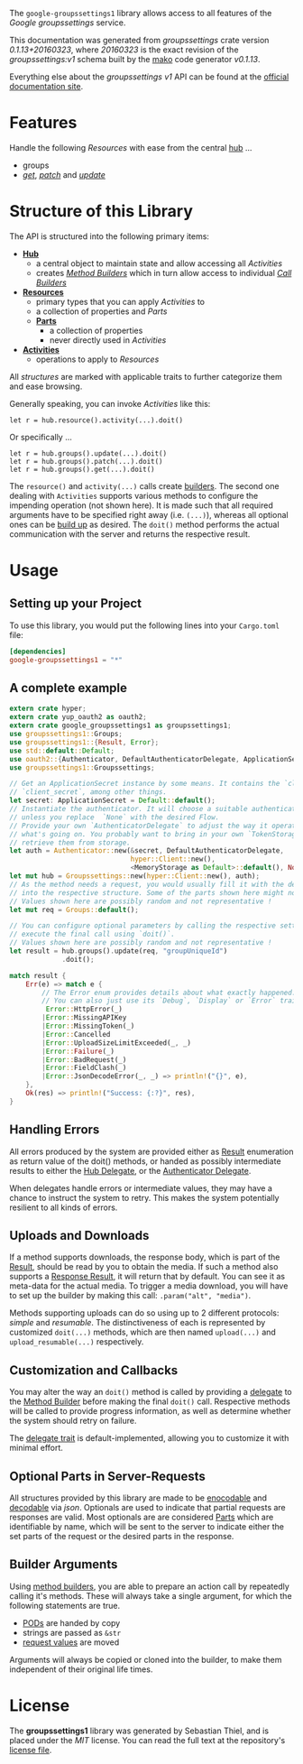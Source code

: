 <!---
DO NOT EDIT !
This file was generated automatically from 'src/mako/api/README.md.mako'
DO NOT EDIT !
-->
The `google-groupssettings1` library allows access to all features of the *Google groupssettings* service.

This documentation was generated from *groupssettings* crate version *0.1.13+20160323*, where *20160323* is the exact revision of the *groupssettings:v1* schema built by the [mako](http://www.makotemplates.org/) code generator *v0.1.13*.

Everything else about the *groupssettings* *v1* API can be found at the
[official documentation site](https://developers.google.com/google-apps/groups-settings/get_started).
# Features

Handle the following *Resources* with ease from the central [hub](http://byron.github.io/google-apis-rs/google_groupssettings1/struct.Groupssettings.html) ... 

* groups
 * [*get*](http://byron.github.io/google-apis-rs/google_groupssettings1/struct.GroupGetCall.html), [*patch*](http://byron.github.io/google-apis-rs/google_groupssettings1/struct.GroupPatchCall.html) and [*update*](http://byron.github.io/google-apis-rs/google_groupssettings1/struct.GroupUpdateCall.html)




# Structure of this Library

The API is structured into the following primary items:

* **[Hub](http://byron.github.io/google-apis-rs/google_groupssettings1/struct.Groupssettings.html)**
    * a central object to maintain state and allow accessing all *Activities*
    * creates [*Method Builders*](http://byron.github.io/google-apis-rs/google_groupssettings1/trait.MethodsBuilder.html) which in turn
      allow access to individual [*Call Builders*](http://byron.github.io/google-apis-rs/google_groupssettings1/trait.CallBuilder.html)
* **[Resources](http://byron.github.io/google-apis-rs/google_groupssettings1/trait.Resource.html)**
    * primary types that you can apply *Activities* to
    * a collection of properties and *Parts*
    * **[Parts](http://byron.github.io/google-apis-rs/google_groupssettings1/trait.Part.html)**
        * a collection of properties
        * never directly used in *Activities*
* **[Activities](http://byron.github.io/google-apis-rs/google_groupssettings1/trait.CallBuilder.html)**
    * operations to apply to *Resources*

All *structures* are marked with applicable traits to further categorize them and ease browsing.

Generally speaking, you can invoke *Activities* like this:

```Rust,ignore
let r = hub.resource().activity(...).doit()
```

Or specifically ...

```ignore
let r = hub.groups().update(...).doit()
let r = hub.groups().patch(...).doit()
let r = hub.groups().get(...).doit()
```

The `resource()` and `activity(...)` calls create [builders][builder-pattern]. The second one dealing with `Activities` 
supports various methods to configure the impending operation (not shown here). It is made such that all required arguments have to be 
specified right away (i.e. `(...)`), whereas all optional ones can be [build up][builder-pattern] as desired.
The `doit()` method performs the actual communication with the server and returns the respective result.

# Usage

## Setting up your Project

To use this library, you would put the following lines into your `Cargo.toml` file:

```toml
[dependencies]
google-groupssettings1 = "*"
```

## A complete example

```Rust
extern crate hyper;
extern crate yup_oauth2 as oauth2;
extern crate google_groupssettings1 as groupssettings1;
use groupssettings1::Groups;
use groupssettings1::{Result, Error};
use std::default::Default;
use oauth2::{Authenticator, DefaultAuthenticatorDelegate, ApplicationSecret, MemoryStorage};
use groupssettings1::Groupssettings;

// Get an ApplicationSecret instance by some means. It contains the `client_id` and 
// `client_secret`, among other things.
let secret: ApplicationSecret = Default::default();
// Instantiate the authenticator. It will choose a suitable authentication flow for you, 
// unless you replace  `None` with the desired Flow.
// Provide your own `AuthenticatorDelegate` to adjust the way it operates and get feedback about 
// what's going on. You probably want to bring in your own `TokenStorage` to persist tokens and
// retrieve them from storage.
let auth = Authenticator::new(&secret, DefaultAuthenticatorDelegate,
                              hyper::Client::new(),
                              <MemoryStorage as Default>::default(), None);
let mut hub = Groupssettings::new(hyper::Client::new(), auth);
// As the method needs a request, you would usually fill it with the desired information
// into the respective structure. Some of the parts shown here might not be applicable !
// Values shown here are possibly random and not representative !
let mut req = Groups::default();

// You can configure optional parameters by calling the respective setters at will, and
// execute the final call using `doit()`.
// Values shown here are possibly random and not representative !
let result = hub.groups().update(req, "groupUniqueId")
             .doit();

match result {
    Err(e) => match e {
        // The Error enum provides details about what exactly happened.
        // You can also just use its `Debug`, `Display` or `Error` traits
         Error::HttpError(_)
        |Error::MissingAPIKey
        |Error::MissingToken(_)
        |Error::Cancelled
        |Error::UploadSizeLimitExceeded(_, _)
        |Error::Failure(_)
        |Error::BadRequest(_)
        |Error::FieldClash(_)
        |Error::JsonDecodeError(_, _) => println!("{}", e),
    },
    Ok(res) => println!("Success: {:?}", res),
}

```
## Handling Errors

All errors produced by the system are provided either as [Result](http://byron.github.io/google-apis-rs/google_groupssettings1/enum.Result.html) enumeration as return value of 
the doit() methods, or handed as possibly intermediate results to either the 
[Hub Delegate](http://byron.github.io/google-apis-rs/google_groupssettings1/trait.Delegate.html), or the [Authenticator Delegate](http://byron.github.io/google-apis-rs/google_groupssettings1/../yup-oauth2/trait.AuthenticatorDelegate.html).

When delegates handle errors or intermediate values, they may have a chance to instruct the system to retry. This 
makes the system potentially resilient to all kinds of errors.

## Uploads and Downloads
If a method supports downloads, the response body, which is part of the [Result](http://byron.github.io/google-apis-rs/google_groupssettings1/enum.Result.html), should be
read by you to obtain the media.
If such a method also supports a [Response Result](http://byron.github.io/google-apis-rs/google_groupssettings1/trait.ResponseResult.html), it will return that by default.
You can see it as meta-data for the actual media. To trigger a media download, you will have to set up the builder by making
this call: `.param("alt", "media")`.

Methods supporting uploads can do so using up to 2 different protocols: 
*simple* and *resumable*. The distinctiveness of each is represented by customized 
`doit(...)` methods, which are then named `upload(...)` and `upload_resumable(...)` respectively.

## Customization and Callbacks

You may alter the way an `doit()` method is called by providing a [delegate](http://byron.github.io/google-apis-rs/google_groupssettings1/trait.Delegate.html) to the 
[Method Builder](http://byron.github.io/google-apis-rs/google_groupssettings1/trait.CallBuilder.html) before making the final `doit()` call. 
Respective methods will be called to provide progress information, as well as determine whether the system should 
retry on failure.

The [delegate trait](http://byron.github.io/google-apis-rs/google_groupssettings1/trait.Delegate.html) is default-implemented, allowing you to customize it with minimal effort.

## Optional Parts in Server-Requests

All structures provided by this library are made to be [enocodable](http://byron.github.io/google-apis-rs/google_groupssettings1/trait.RequestValue.html) and 
[decodable](http://byron.github.io/google-apis-rs/google_groupssettings1/trait.ResponseResult.html) via *json*. Optionals are used to indicate that partial requests are responses 
are valid.
Most optionals are are considered [Parts](http://byron.github.io/google-apis-rs/google_groupssettings1/trait.Part.html) which are identifiable by name, which will be sent to 
the server to indicate either the set parts of the request or the desired parts in the response.

## Builder Arguments

Using [method builders](http://byron.github.io/google-apis-rs/google_groupssettings1/trait.CallBuilder.html), you are able to prepare an action call by repeatedly calling it's methods.
These will always take a single argument, for which the following statements are true.

* [PODs][wiki-pod] are handed by copy
* strings are passed as `&str`
* [request values](http://byron.github.io/google-apis-rs/google_groupssettings1/trait.RequestValue.html) are moved

Arguments will always be copied or cloned into the builder, to make them independent of their original life times.

[wiki-pod]: http://en.wikipedia.org/wiki/Plain_old_data_structure
[builder-pattern]: http://en.wikipedia.org/wiki/Builder_pattern
[google-go-api]: https://github.com/google/google-api-go-client

# License
The **groupssettings1** library was generated by Sebastian Thiel, and is placed 
under the *MIT* license.
You can read the full text at the repository's [license file][repo-license].

[repo-license]: https://github.com/Byron/google-apis-rs/LICENSE.md
